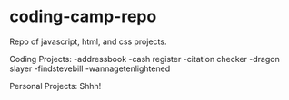 # coding-camp-repo
Repo of javascript, html, and css projects.

Coding Projects:
-addressbook
-cash register
-citation checker
-dragon slayer
-findstevebill
-wannagetenlightened

Personal Projects: Shhh!
